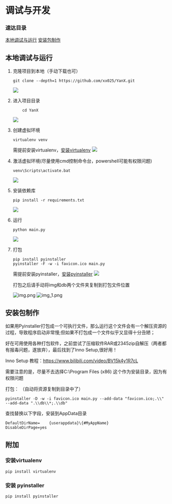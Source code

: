# 调试与开发

### 速达目录

[本地调试与运行](#本地调试与运行)
[安装包制作](#安装包制作)

## 本地调试与运行

1. 克隆项目到本地（手动下载也可）
   
   ```
   git clone --depth=1 https://github.com/xx025/YanX.git
   ```
   
    ![](img/2022-09-05_20-09-08-克隆.png)

2. 进入项目目录
   
   ```text
       cd YanX
   ```
   
    ![](img/2022-09-05_20-10-57-目录.png)

3. 创建虚拟环境
   
   ```text
   virtualenv venv
   ```
   
    需提前安装virtualenv，[安装virtualenv](#安装virtualenv)
    ![](img/2022-09-05_20-11-33-创建.png)

4. 激活虚拟环境(尽量使用cmd控制命令台，powershell可能有权限问题)
   
   ```
   venv\Scripts\activate.bat
   ```
   
    ![](img/2022-09-05_20-12-10-激活.png)

5. 安装依赖库
   
   ```
   pip install -r requirements.txt
   ```
   
    ![](img/2022-09-05_20-12-36-依赖.png)

6. 运行
   
   ```
   python main.py
   ```
   
    ![](img/2022-09-05_20-17-00-运行.png)

7. 打包
   
   ```
   pip install pyinstaller
   pyinstaller -F -w -i favicon.ico main.py
   ```
   
    需提前安装pyinstaller，[安装pyinstaller](#安装pyinstaller)
    ![](img/2022-09-05_20-19-14-打包.png)
   
    打包之后请手动将img和db两个文件夹复制到打包文件位置
   
    ![img.png](img/复制.png)
    ![img_1.png](img/目录.png)

## 安装包制作

如果用Pyinstaller打包成一个可执行文件，那么运行这个文件会有一个解压资源的过程，导致程序启动非常慢;但如果不打包成一个文件似乎又显得十分丑陋；

好在可用使用各种打包软件，之前尝试了压缩软件RAR或2345zip自解压（两者都有报毒问题，遂放弃），最后找到了Inno Setup,很好用！

Inno Setup 教程：https://www.bilibili.com/video/BV15k4y1R7cL

需要注意的是，尽量不去选择C:\Program Files (x86) 这个作为安装目录，因为有权限问题

打包：
（自动将资源复制到目录中了）

```shell
pyinstaller -D -w -i favicon.ico main.py --add-data "favicon.ico;.\\"  --add-data ".\\db\\*;.\\db"
```

查找替换以下字段，安装到AppData目录

```text
DefaultDirName=    {userappdata}\{#MyAppName}
DisableDirPage=yes
```

## 附加

### 安装virtualenv

```
pip install virtualenv
```

### 安装 pyinstaller

```
pip install pyinstaller
```


